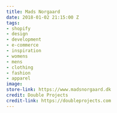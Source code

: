 ```yaml
---
title: Mads Norgaard
date: 2018-01-02 21:15:00 Z
tags:
- shopify
- design
- development
- e-commerce
- inspiration
- womens
- mens
- clothing
- fashion
- apparel
image: 
store-link: https://www.madsnorgaard.dk
credit: Double Projects
credit-link: https://doubleprojects.com
---
```


